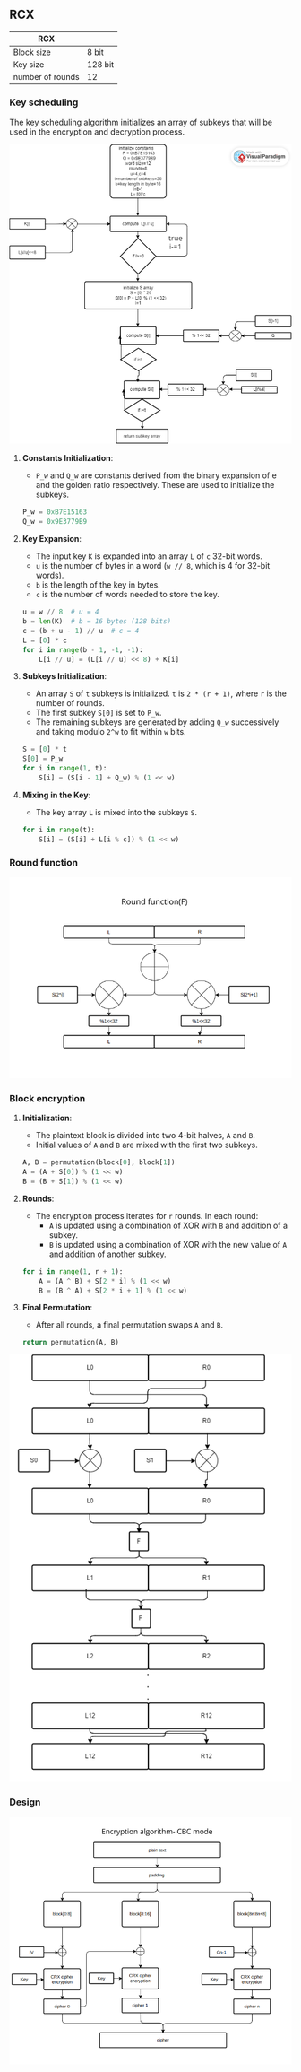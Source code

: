 ## RCX
| RCX    |       |
|--------------|---------------------------------------------|
| Block size   |    8    bit                                     |
| Key size     |      128 bit                             |
| number of rounds       | 12                                       |

### Key scheduling
The key scheduling algorithm initializes an array of subkeys that will be used in the encryption and decryption process.

![My Image](https://github.com/sanoooavi/cyberSecurityHw/blob/main/CRX/images/Untitled-Page-1.png)


1. **Constants Initialization**:
   - `P_w` and `Q_w` are constants derived from the binary expansion of e and the golden ratio respectively. These are used to initialize the subkeys.

   ```python
   P_w = 0xB7E15163
   Q_w = 0x9E3779B9
   ```

2. **Key Expansion**:
   - The input key `K` is expanded into an array `L` of `c` 32-bit words.
   - `u` is the number of bytes in a word (`w // 8`, which is 4 for 32-bit words).
   - `b` is the length of the key in bytes.
   - `c` is the number of words needed to store the key.

   ```python
   u = w // 8  # u = 4
   b = len(K)  # b = 16 bytes (128 bits)
   c = (b + u - 1) // u  # c = 4
   L = [0] * c
   for i in range(b - 1, -1, -1):
       L[i // u] = (L[i // u] << 8) + K[i]
   ```

3. **Subkeys Initialization**:
   - An array `S` of `t` subkeys is initialized. `t` is `2 * (r + 1)`, where `r` is the number of rounds.
   - The first subkey `S[0]` is set to `P_w`.
   - The remaining subkeys are generated by adding `Q_w` successively and taking modulo `2^w` to fit within `w` bits.

   ```python
   S = [0] * t
   S[0] = P_w
   for i in range(1, t):
       S[i] = (S[i - 1] + Q_w) % (1 << w)
   ```

4. **Mixing in the Key**:
   - The key array `L` is mixed into the subkeys `S`.

   ```python
   for i in range(t):
       S[i] = (S[i] + L[i % c]) % (1 << w)
   ```

### Round function
![My Image](https://github.com/sanoooavi/cyberSecurityHw/blob/main/CRX/images/round_function.png)

### Block encryption

1. **Initialization**:
   - The plaintext block is divided into two 4-bit halves, `A` and `B`.
   - Initial values of `A` and `B` are mixed with the first two subkeys.

   ```python
   A, B = permutation(block[0], block[1])
   A = (A + S[0]) % (1 << w)
   B = (B + S[1]) % (1 << w)
   ```

2. **Rounds**:
   - The encryption process iterates for `r` rounds. In each round:
     - `A` is updated using a combination of XOR with `B` and addition of a subkey.
     - `B` is updated using a combination of XOR with the new value of `A` and addition of another subkey.

   ```python
   for i in range(1, r + 1):
       A = (A ^ B) + S[2 * i] % (1 << w)
       B = (B ^ A) + S[2 * i + 1] % (1 << w)
   ```

3. **Final Permutation**:
   - After all rounds, a final permutation swaps `A` and `B`.

   ```python
   return permutation(A, B)
   ```

![My Image](https://github.com/sanoooavi/cyberSecurityHw/blob/main/CRX/images/RCX.png)

### Design
![My Image](https://github.com/sanoooavi/cyberSecurityHw/blob/main/CRX/images/design.png)


